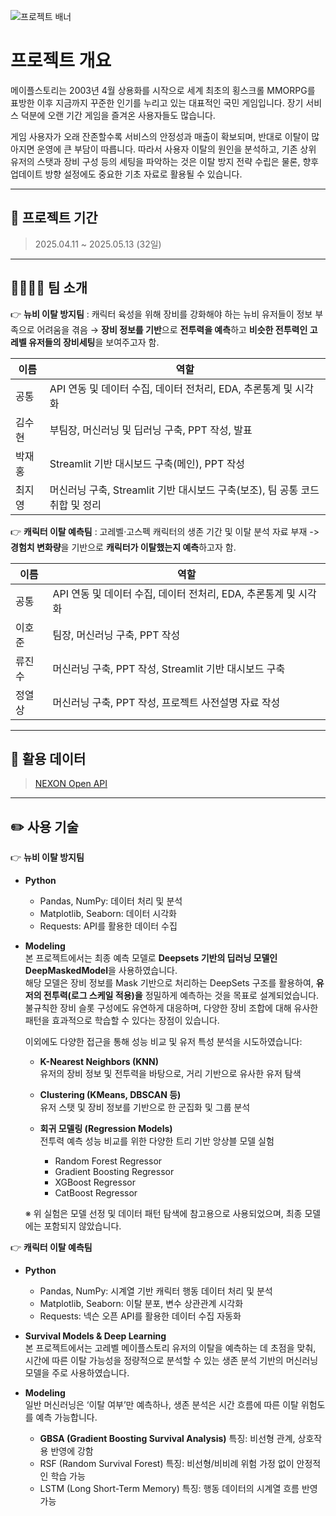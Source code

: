 ![프로젝트 배너](https://file.nexon.com/NxFile/download/FileDownloader.aspx?oidFile=5485424096059594172)

# 프로젝트 개요
메이플스토리는 2003년 4월 상용화를 시작으로 세계 최초의 횡스크롤 MMORPG를 표방한 이후 지금까지 꾸준한 인기를 누리고 있는 대표적인 국민 게임입니다. 장기 서비스 덕분에 오랜 기간 게임을 즐겨온 사용자들도 많습니다. 

게임 사용자가 오래 잔존할수록 서비스의 안정성과 매출이 확보되며, 반대로 이탈이 많아지면 운영에 큰 부담이 따릅니다. 따라서 사용자 이탈의 원인을 분석하고, 기존 상위 유저의 스탯과 장비 구성 등의 세팅을 파악하는 것은 이탈 방지 전략 수립은 물론, 향후 업데이트 방향 설정에도 중요한 기초 자료로 활용될 수 있습니다. 

<hr/>

## 📅 프로젝트 기간
> 2025.04.11 ~ 2025.05.13 (32일)

<hr/>
  
## 👨‍👩‍👧‍👦 팀 소개
👉 **뉴비 이탈 방지팀** : 캐릭터 육성을 위해 장비를 강화해야 하는 뉴비 유저들이 정보 부족으로 어려움을 겪음 → **장비 정보를 기반**으로 **전투력을 예측**하고 **비슷한 전투력인 고레벨 유저들의 장비세팅**을 보여주고자 함.
  
| 이름  | 역할           |
|-----|--------------|
| 공통 | API 연동 및 데이터 수집, 데이터 전처리, EDA, 추론통계 및 시각화 |
| 김수현 | 부팀장, 머신러닝 및 딥러닝 구축, PPT 작성, 발표 |
| 박재홍 | Streamlit 기반 대시보드 구축(메인), PPT 작성  |
| 최지영 | 머신러닝 구축, Streamlit 기반 대시보드 구축(보조), 팀 공통 코드 취합 및 정리 |

👉 **캐릭터 이탈 예측팀** : 고레벨·고스펙 캐릭터의 생존 기간 및 이탈 분석 자료 부재 -> **경험치 변화량**을 기반으로 **캐릭터가 이탈했는지 예측**하고자 함.

| 이름  | 역할           |
|-----|--------------|
| 공통 | API 연동 및 데이터 수집, 데이터 전처리, EDA, 추론통계 및 시각화 |
| 이호준 | 팀장, 머신러닝 구축, PPT 작성 |
| 류진수 | 머신러닝 구축, PPT 작성, Streamlit 기반 대시보드 구축 |
| 정열상 | 머신러닝 구축, PPT 작성, 프로젝트 사전설명 자료 작성  |

<hr/>

## 🧾 활용 데이터
> [NEXON Open API](https://openapi.nexon.com/ko/game/maplestory/?id=14)

<hr/>

## ✏️ 사용 기술
👉 **뉴비 이탈 방지팀** 
- **Python**
  - Pandas, NumPy: 데이터 처리 및 분석
  - Matplotlib, Seaborn: 데이터 시각화
  - Requests: API를 활용한 데이터 수집

- **Modeling** <br>
본 프로젝트에서는 최종 예측 모델로 **Deepsets 기반의 딥러닝 모델인 DeepMaskedModel**을 사용하였습니다.<br>
해당 모델은 장비 정보를 Mask 기반으로 처리하는 DeepSets 구조를 활용하여, **유저의 전투력(로그 스케일 적용)을** 정밀하게 예측하는 것을 목표로 설계되었습니다.<br>
불규칙한 장비 슬롯 구성에도 유연하게 대응하며, 다양한 장비 조합에 대해 유사한 패턴을 효과적으로 학습할 수 있다는 장점이 있습니다.

  이외에도 다양한 접근을 통해 성능 비교 및 유저 특성 분석을 시도하였습니다:

    - **K-Nearest Neighbors (KNN)**  
  유저의 장비 정보 및 전투력을 바탕으로, 거리 기반으로 유사한 유저 탐색

    - **Clustering (KMeans, DBSCAN 등)**  
  유저 스탯 및 장비 정보를 기반으로 한 군집화 및 그룹 분석

    - **회귀 모델링 (Regression Models)**  
  전투력 예측 성능 비교를 위한 다양한 트리 기반 앙상블 모델 실험
      - Random Forest Regressor  
      - Gradient Boosting Regressor  
      - XGBoost Regressor  
      - CatBoost Regressor

    ※ 위 실험은 모델 선정 및 데이터 패턴 탐색에 참고용으로 사용되었으며, 최종 모델에는 포함되지 않았습니다.

👉 **캐릭터 이탈 예측팀** 
- **Python**
  - Pandas, NumPy: 시계열 기반 캐릭터 행동 데이터 처리 및 분석
  - Matplotlib, Seaborn: 이탈 분포, 변수 상관관계 시각화
  - Requests: 넥슨 오픈 API를 활용한 데이터 수집 자동화

- **Survival Models & Deep Learning** <br>
본 프로젝트에서는 고레벨 메이플스토리 유저의 이탈을 예측하는 데 초점을 맞춰, 시간에 따른 이탈 가능성을 정량적으로 분석할 수 있는 생존 분석 기반의 머신러닝 모델을 주로 사용하였습니다.

- **Modeling** <br>
일반 머신러닝은 ‘이탈 여부’만 예측하나, 생존 분석은 시간 흐름에 따른 이탈 위험도를 예측 가능합니다.

    - **GBSA (Gradient Boosting Survival Analysis)**
      특징: 비선형 관계, 상호작용 반영에 강함
    - RSF (Random Survival Forest)
      특징: 비선형/비비례 위험 가정 없이 안정적인 학습 가능
    - LSTM (Long Short-Term Memory)
      특징: 행동 데이터의 시계열 흐름 반영 가능
